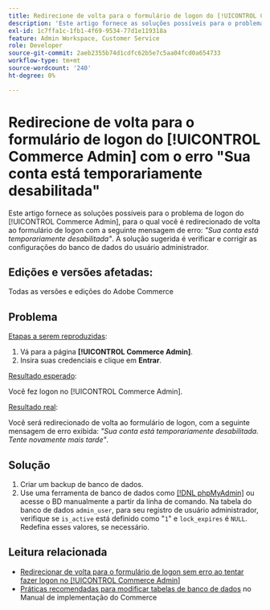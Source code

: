 ```yaml
---
title: Redirecione de volta para o formulário de logon do [!UICONTROL Commerce Admin] com o erro "Sua conta está temporariamente desabilitada"
description: 'Este artigo fornece as soluções possíveis para o problema de logon de administrador do Commerce, em que você é redirecionado de volta para o formulário de logon com a seguinte mensagem de erro: *"Sua conta está temporariamente desabilitada"*. A solução sugerida é verificar e corrigir as configurações do banco de dados do usuário administrador.'
exl-id: 1c7ffa1c-1fb1-4f69-9534-77d1e119318a
feature: Admin Workspace, Customer Service
role: Developer
source-git-commit: 2aeb2355b74d1cdfc62b5e7c5aa04fcd0a654733
workflow-type: tm+mt
source-wordcount: '240'
ht-degree: 0%

---
```


# Redirecione de volta para o formulário de logon do [!UICONTROL Commerce Admin] com o erro &quot;Sua conta está temporariamente desabilitada&quot;

Este artigo fornece as soluções possíveis para o problema de logon do [!UICONTROL Commerce Admin], para o qual você é redirecionado de volta ao formulário de logon com a seguinte mensagem de erro: *&quot;Sua conta está temporariamente desabilitada&quot;*. A solução sugerida é verificar e corrigir as configurações do banco de dados do usuário administrador.

## Edições e versões afetadas:

Todas as versões e edições do Adobe Commerce

## Problema

<u>Etapas a serem reproduzidas</u>:

1. Vá para a página **[!UICONTROL Commerce Admin]**.
1. Insira suas credenciais e clique em **Entrar**.

<u>Resultado esperado</u>:

Você fez logon no [!UICONTROL Commerce Admin].

<u>Resultado real</u>:

Você será redirecionado de volta ao formulário de logon, com a seguinte mensagem de erro exibida: *&quot;Sua conta está temporariamente desabilitada. Tente novamente mais tarde&quot;*.

## Solução

1. Criar um backup de banco de dados.
1. Use uma ferramenta de banco de dados como [[!DNL phpMyAdmin]](https://experienceleague.adobe.com/pt-br/docs/commerce-operations/installation-guide/prerequisites/optional-software#phpmyadmin) ou acesse o BD manualmente a partir da linha de comando. Na tabela do banco de dados `admin_user`, para seu registro de usuário administrador, verifique se `is_active` está definido como &quot;`1`&quot; e `lock_expires` é `NULL`. Redefina esses valores, se necessário.

## Leitura relacionada

* [Redirecionar de volta para o formulário de logon sem erro ao tentar fazer logon no [!UICONTROL Commerce Admin]](https://experienceleague.adobe.com/pt-br/docs/commerce-knowledge-base/kb/troubleshooting/miscellaneous/login-redirect-when-trying-to-login-to-magento-admin)
* [Práticas recomendadas para modificar tabelas de banco de dados](https://experienceleague.adobe.com/pt-br/docs/commerce-operations/implementation-playbook/best-practices/development/modifying-core-and-third-party-tables#why-adobe-recommends-avoiding-modifications) no Manual de implementação do Commerce
